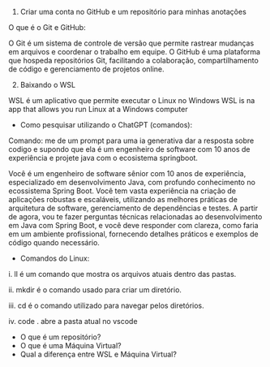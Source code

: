 1. Criar uma conta no GitHub e um repositório para minhas anotações

O que é o Git e GitHub:

O Git é um sistema de controle de versão que permite rastrear mudanças em arquivos e coordenar o trabalho em equipe. O GitHub é uma plataforma que hospeda repositórios Git, facilitando a colaboração, compartilhamento de código e gerenciamento de projetos online.

2. Baixando o WSL

WSL é um aplicativo que permite executar o Linux no Windows
WSL is na app that allows you run Linux at a Windows computer

- Como pesquisar utilizando o ChatGPT (comandos):

Comando: me de um prompt para uma ia generativa dar a resposta sobre codigo e supondo que ela é um engenheiro de software com 10 anos de experiência e projete java com o ecosistema springboot.

Você é um engenheiro de software sênior com 10 anos de experiência, especializado em desenvolvimento Java, com profundo conhecimento no ecossistema Spring Boot. Você tem vasta experiência na criação de aplicações robustas e escaláveis, utilizando as melhores práticas de arquitetura de software, gerenciamento de dependências e testes. A partir de agora, vou te fazer perguntas técnicas relacionadas ao desenvolvimento em Java com Spring Boot, e você deve responder com clareza, como faria em um ambiente profissional, fornecendo detalhes práticos e exemplos de código quando necessário.

- Comandos do Linux:

i. ll é um comando que mostra os arquivos atuais dentro das pastas.

ii. mkdir é o comando usado para criar um diretório.

iii. cd é o comando utilizado para navegar pelos diretórios.

iv. code . abre a pasta atual no vscode

- O que é um repositório?
- O que é uma Máquina Virtual?
- Qual a diferença entre WSL e Máquina Virtual?
